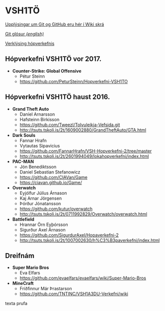 # VSH1TÖ

<a href='https://github.com/Tskoli/vsh1to/wiki'>Upplýsingar um Git og GitHub eru hér í Wiki skrá </a>

<a href='https://tskoli.github.io/vsh1to/'> Git glósur _(english)_ </a>

<a href='verklysing.md'>Verklýsing hópverkefnis</a>

## Hópverkefni VSH1TÖ vor 2017.

* **Counter-Strike: Global Offensive**
  * Pétur Steinn
  *	https://github.com/PeturSteinn/Hopverkefni-VSH1TO

## Hópverkefni VSH1TÖ haust 2016.

* **Grand Theft Auto** 
  * Daníel Arnarsson
  * Hafsteinn Birkisson
  * https://github.com/Tweezl/Tolvuleikja-Vefsida.git
  * http://tsuts.tskoli.is/2t/1609002880/GrandTheftAuto/GTA.html
* **Dark Souls** 
   * Fannar Hrafn
   * Vytautas Sipavicius
   * https://github.com/FannarHrafn/VSH-Hopverkefni-2/tree/master
   * http://tsuts.tskoli.is/2t/2601994049/lokahopverkefni/index.html
* **PAC-MAN**
  * Jón Benediktsson
  * Daniel Sebastian Stefanowicz
  * https://github.com/CIAVan/Game
  * https://ciavan.github.io/Game/
* **Overwatch**
  * Eyjólfur Júlíus Árnason
  * Kaj Arnar Jörgensen
  * Þórður Jónatansson
  * https://github.com/kutur/overwatch
  * http://tsuts.tskoli.is/2t/0711992829/Overwatch/overwatch.html
* **Battlefield**
  * Hrannar Örn Eyþórsson
  * Sigurður Axel Árnason
  * https://github.com/SigurdurAxel/Hopaverkefni-2
  * http://tsuts.tskoli.is/2t/1007002630/h%C3%B3paverkefni/index.html


## Dreifnám
* **Super Mario Bros**
   *  Eva Elfars
   *  https://github.com/evaelfars/evaelfars/wiki/Super-Mario-Bros
* **MineCraft**
   *  Friðfinnur Már Þrastarson
   *  https://github.com/TNTINC/VSH1A3DU-Verkefni/wiki

texta prufa
